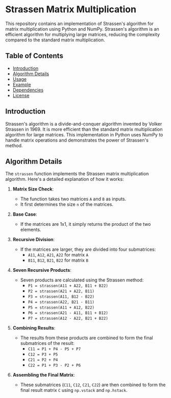 # Strassen Matrix Multiplication

This repository contains an implementation of Strassen's algorithm for matrix multiplication using Python and NumPy. Strassen's algorithm is an efficient algorithm for multiplying large matrices, reducing the complexity compared to the standard matrix multiplication.

## Table of Contents

- [Introduction](#introduction)
- [Algorithm Details](#algorithm-details)
- [Usage](#usage)
- [Example](#example)
- [Dependencies](#dependencies)
- [License](#license)

## Introduction

Strassen's algorithm is a divide-and-conquer algorithm invented by Volker Strassen in 1969. It is more efficient than the standard matrix multiplication algorithm for large matrices. This implementation in Python uses NumPy to handle matrix operations and demonstrates the power of Strassen's method.

## Algorithm Details

The `strassen` function implements the Strassen matrix multiplication algorithm. Here's a detailed explanation of how it works:

1. **Matrix Size Check**:
   - The function takes two matrices `A` and `B` as inputs.
   - It first determines the size `n` of the matrices.

2. **Base Case**:
   - If the matrices are 1x1, it simply returns the product of the two elements.

3. **Recursive Division**:
   - If the matrices are larger, they are divided into four submatrices:
     - `A11`, `A12`, `A21`, `A22` for matrix `A`
     - `B11`, `B12`, `B21`, `B22` for matrix `B`

4. **Seven Recursive Products**:
   - Seven products are calculated using the Strassen method:
     - `P1 = strassen(A11 + A22, B11 + B22)`
     - `P2 = strassen(A21 + A22, B11)`
     - `P3 = strassen(A11, B12 - B22)`
     - `P4 = strassen(A22, B21 - B11)`
     - `P5 = strassen(A11 + A12, B22)`
     - `P6 = strassen(A21 - A11, B11 + B12)`
     - `P7 = strassen(A12 - A22, B21 + B22)`

5. **Combining Results**:
   - The results from these products are combined to form the final submatrices of the result:
     - `C11 = P1 + P4 - P5 + P7`
     - `C12 = P3 + P5`
     - `C21 = P2 + P4`
     - `C22 = P1 + P3 - P2 + P6`

6. **Assembling the Final Matrix**:
   - These submatrices (`C11`, `C12`, `C21`, `C22`) are then combined to form the final result matrix `C` using `np.vstack` and `np.hstack`.
